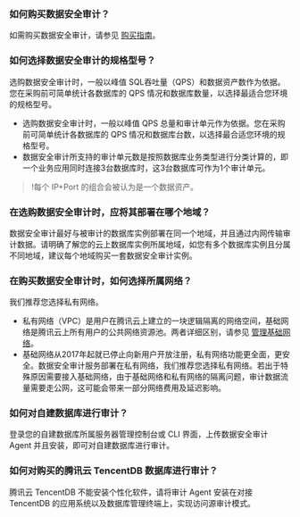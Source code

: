 ### 如何购买数据安全审计？
如需购买数据安全审计，请参见 [购买指南](https://cloud.tencent.com/document/product/856/17379)。
### 如何选择数据安全审计的规格型号？
选购数据安全审计时，一般以峰值 SQL吞吐量（QPS）和数据资产数作为依据。您在采购前可简单统计各数据库的 QPS 情况和数据库数量，以选择最适合您环境的规格型号。
- 选购数据安全审计时，一般以峰值 QPS 总量和审计单元作为依据。您在采购前可简单统计各数据库的 QPS 情况和数据库台数，以选择最合适您环境的规格型号。
- 数据安全审计所支持的审计单元数是按照数据库业务类型进行分类计算的，即一个业务应用同时连接3台数据库时，这3台数据库可作为1个审计单元。
>!每个 IP+Port 的组合会被认为是一个数据资产。

### 在选购数据安全审计时，应将其部署在哪个地域？
数据安全审计最好与被审计的数据库实例部署在同一个地域，并且通过内网传输审计数据。请明确了解您的云上数据库实例所属地域，如您有多个数据库实例且分属不同地域，建议每个地域购买一套数据安全审计实例。

### 在购买数据安全审计时，如何选择所属网络？
我们推荐您选择私有网络。
- 私有网络（VPC）是用户在腾讯云上建立的一块逻辑隔离的网络空间，基础网络是腾讯云上所有用户的公共网络资源池。两者详细区别，请参见 [管理基础网络](https://cloud.tencent.com/document/product/215/20083)。
- 基础网络从2017年起就已停止向新用户开放注册，私有网络功能更全面，更安全。数据安全审计服务部署在私有网络，我们推荐您选择私有网络。若出于特殊原因需要接入基础网络，由于基础网络和私有网络的隔离问题，审计数据流量需要走公网，这可能会带来一部分网络费用及延迟影响。



### 如何对自建数据库进行审计？
登录您的自建数据库所属服务器管理控制台或 CLI 界面，上传数据安全审计 Agent 并且安装，即可对自建数据库进行审计。
### 如何对购买的腾讯云 TencentDB 数据库进行审计？
腾讯云 TencentDB 不能安装个性化软件，请将审计 Agent 安装在对接 TencentDB 的应用系统以及数据库管理终端上，实现访问源审计模式。
